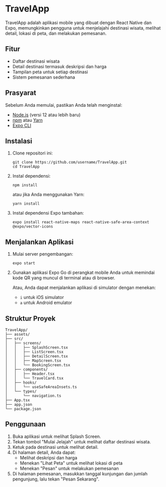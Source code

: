 # TravelApp

TravelApp adalah aplikasi mobile yang dibuat dengan React Native dan Expo, memungkinkan pengguna untuk menjelajahi destinasi wisata, melihat detail, lokasi di peta, dan melakukan pemesanan.

## Fitur

- Daftar destinasi wisata
- Detail destinasi termasuk deskripsi dan harga
- Tampilan peta untuk setiap destinasi
- Sistem pemesanan sederhana

## Prasyarat

Sebelum Anda memulai, pastikan Anda telah menginstal:

- [Node.js](https://nodejs.org/) (versi 12 atau lebih baru)
- [npm](https://www.npmjs.com/) atau [Yarn](https://yarnpkg.com/)
- [Expo CLI](https://docs.expo.dev/get-started/installation/)

## Instalasi

1. Clone repositori ini:
   ```
   git clone https://github.com/username/TravelApp.git
   cd TravelApp
   ```

2. Instal dependensi:
   ```
   npm install
   ```
   atau jika Anda menggunakan Yarn:
   ```
   yarn install
   ```

3. Instal dependensi Expo tambahan:
   ```
   expo install react-native-maps react-native-safe-area-context @expo/vector-icons
   ```

## Menjalankan Aplikasi

1. Mulai server pengembangan:
   ```
   expo start
   ```

2. Gunakan aplikasi Expo Go di perangkat mobile Anda untuk memindai kode QR yang muncul di terminal atau di browser.

   Atau, Anda dapat menjalankan aplikasi di simulator dengan menekan:
   - `i` untuk iOS simulator
   - `a` untuk Android emulator

## Struktur Proyek

```
TravelApp/
├── assets/
├── src/
│   ├── screens/
│   │   ├── SplashScreen.tsx
│   │   ├── ListScreen.tsx
│   │   ├── DetailScreen.tsx
│   │   ├── MapScreen.tsx
│   │   └── BookingScreen.tsx
│   ├── components/
│   │   ├── Header.tsx
│   │   └── TravelCard.tsx
│   ├── hooks/
│   │   └── useSafeAreaInsets.ts
│   └── types/
│       └── navigation.ts
├── App.tsx
├── app.json
└── package.json
```

## Penggunaan

1. Buka aplikasi untuk melihat Splash Screen.
2. Tekan tombol "Mulai Jelajah" untuk melihat daftar destinasi wisata.
3. Ketuk pada destinasi untuk melihat detail.
4. Di halaman detail, Anda dapat:
   - Melihat deskripsi dan harga
   - Menekan "Lihat Peta" untuk melihat lokasi di peta
   - Menekan "Pesan" untuk melakukan pemesanan
5. Di halaman pemesanan, masukkan tanggal kunjungan dan jumlah pengunjung, lalu tekan "Pesan Sekarang".
